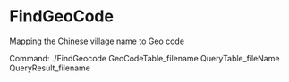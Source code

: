 FindGeoCode
===========

Mapping the Chinese village name to Geo code

Command:
./FindGeocode GeoCodeTable_filename QueryTable_fileName QueryResult_filename
